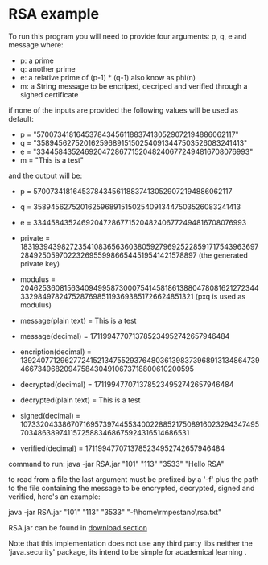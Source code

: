 RSA example
===========

To run this program you will need to provide four arguments: p, q, e and message where:

  * p: a prime
  * q: another prime
  * e: a relative prime of (p-1) * (q-1) also know as phi(n)
  * m: a String message to be encriped, decriped and verified through a sighed certificate

if none of the inputs are provided the following values will be used as default:

  * p = "5700734181645378434561188374130529072194886062117"
  * q = "35894562752016259689151502540913447503526083241413"
  * e = "33445843524692047286771520482406772494816708076993"
  * m = "This is a test"

and the output will be:

  * p = 5700734181645378434561188374130529072194886062117
  * q = 35894562752016259689151502540913447503526083241413
  * e = 33445843524692047286771520482406772494816708076993
  * private = 183193943982723541083656360380592796925228591717543963697284925059702232695599866544519541421578897 (the generated private key)
  * modulus = 204625360815634094995873000754145818613880478081621272344332984978247528769851193693851726624851321 (pxq is used as modulus)

  * message(plain text)   = This is a test
  * message(decimal)      = 1711994770713785234952742657946484
  * encription(decimal)   = 139240771296277241521347552937648036139837396891313486473946673496820947584304910673718800610200595
  * decrypted(decimal)    = 1711994770713785234952742657946484
  * decrypted(plain text) = This is a test
  * signed(decimal)       = 10733204338670716957397445534002288521750891602329434749570348638974115725883468675924316514686531
  * verified(decimal)     = 1711994770713785234952742657946484
   
command to run: java -jar RSA.jar "101" "113" "3533" "Hello RSA"

to read from a file the last argument must be prefixed by a '-f' plus the path to the file containing the message to be encrypted, decrypted, signed and verified, here's an example:

java -jar RSA.jar "101" "113" "3533" "-f\home\rmpestano\rsa.txt"

RSA.jar can be found in [download section ](RSA/downloads)

Note that this implementation does not use any third party libs neither the 'java.security' package, its intend to be simple for academical learning . 
